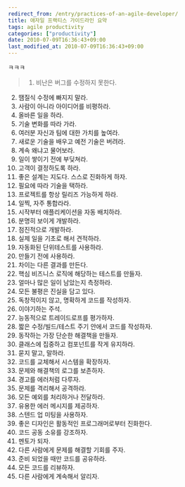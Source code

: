 ```yaml
---
redirect_from: /entry/practices-of-an-agile-developer/
title: 애자일 프랙티스 가이드라인 요약
tags: agile productivity
categories: ["productivity"]
date: 2010-07-09T16:36:43+09:00
last_modified_at: 2010-07-09T16:36:43+09:00
---
```

ㅋㅋㅋ

> 1. 비난은 버그를 수정하지 못한다.  
2. 땜질식 수정에 빠지지 말라.  
3. 사람이 아니라 아이디어를 비평하라.  
4. 올바른 일을 하라.  
5. 기술 변화를 따라 가라.  
6. 여러분 자신과 팀에 대한 가치를 높여라.  
7. 새로운 기술을 배우고 예전 기술은 버려라.  
8. 계속 왜냐고 물어보라.  
9. 일이 쌓이기 전에 부딪쳐라.  
10. 고객이 결정하도록 하라.  
11. 좋은 설계는 지도다. 스스로 진화하게 하자.  
12. 필요에 따라 기술을 택하라.  
13. 프로젝트를 항상 릴리즈 가능하게 하라.  
14. 일찍, 자주 통합라라.  
15. 시작부터 애플리케이션을 자동 배치하라.  
16. 분명히 보이게 개발하라.  
17. 점진적으로 개발하라.  
18. 실제 일을 기초로 해서 견적하라.  
19. 자동화된 단위테스트를 사용하라.  
20. 만들기 전에 사용하라.  
21. 차이는 다른 결과를 만든다.  
22. 핵심 비즈니스 로직에 해당하는 테스트를 만들자.  
23. 얼마나 많은 일이 남았는지 측정하라.  
24. 모든 불평은 진실을 담고 있다.  
25. 독창적이지 않고, 명확하게 코드를 작성하자.  
26. 이야기하는 주석.  
27. 능동적으로 트레이드로프를 평가하자.  
28. 짧은 수정/빌드/테스트 주기 안에서 코드를 작성하자.  
29. 동작하는 가장 단순한 해결책을 만들자.  
30. 클래스에 집중하고 컴포넌트를 작게 유지하라.  
31. 묻지 말고, 말하라.  
32. 코드를 교체해서 시스템을 확장하자.  
33. 문제와 해결책의 로그를 보존하자.  
34. 경고를 에러처럼 다루자.  
35. 문제를 격리해서 공격하라.  
36. 모든 예외를 처리하거나 전달하라.  
37. 유용한 에러 메시지를 제공하자.  
38. 스텐드 업 미팅을 사용하자.  
39. 좋은 디자인은 활동적인 프로그래머로부터 진화한다.  
40. 코드 공동 소유를 강조하자.  
41. 멘토가 되자.  
42. 다른 사람에게 문제를 해결할 기회를 주자.  
43. 준비 되었을 때만 코드를 공유하라.  
44. 모든 코드를 리뷰하자.  
45. 다른 사람에게 계속해서 알리자.  

